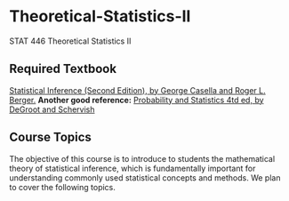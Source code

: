 # Theoretical-Statistics-II
 STAT 446 Theoretical Statistics II
## Required Textbook
[Statistical Inference (Second Edition), by George Casella and Roger L. Berger.]()
**Another good reference:**
[Probability and Statistics 4td ed, by DeGroot and Schervish]()
## Course Topics
The objective of this course is to introduce to students the mathematical theory of statistical inference,
which is fundamentally important for understanding commonly used statistical concepts and methods. We
plan to cover the following topics.
